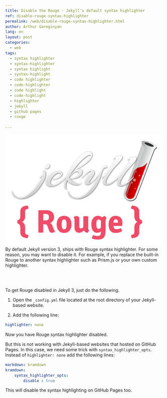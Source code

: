 ```yaml
---
title: Disable the Rouge - Jekyll's default syntax highlighter
ref: disable-rouge-syntax-highlighter
permalink: /web/disable-rouge-syntax-highlighter.html
author: Arthur Gareginyan
lang: en
layout: post
categories:
  - web
tags:
  - syntax highlighter
  - syntax-highlighter
  - syntax highlight
  - syntax-highlight
  - code highlighter
  - code-highlighter
  - code highlight
  - code-highlight
  - highlighter
  - jekyll
  - github pages
  - rouge

---
```


![thumb](/images/jekyll-rouge.png)
By default Jekyll version 3, ships with Rouge syntax highlighter. For some reason, you may want to disable it. For example, if you replace the built-in Rouge to another syntax highlighter such as Prism.js or your own custom highlighter.

<br>
<br>

To get Rouge disabled in Jekyll 3, just do the following. 

1. Open the `_config.yml` file located at the root directory of your Jekyll-based website.

2. Add the following line:

```yaml
highlighter: none
```

Now you have Rouge syntax highlighter disabled.

But this is not working with Jekyll-based websites that hosted on GitHub Pages. In this case, we need some trick with `syntax_highlighter_opts`. Instead of `highlighter: none` add the following lines:

```yaml
markdown: kramdown
kramdown: 
	syntax_highlighter_opts:
		disable : true
```

This will disable the syntax highlighting on GitHub Pages too.
